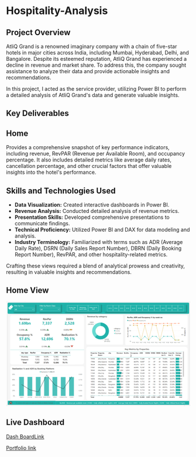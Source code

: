 # Hospitality-Analysis

## Project Overview

AtliQ Grand is a renowned imaginary company with a chain of five-star hotels in major cities across India, including Mumbai, Hyderabad, Delhi, and Bangalore. Despite its esteemed reputation, AtliQ Grand has experienced a decline in revenue and market share. To address this, the company sought assistance to analyze their data and provide actionable insights and recommendations.

In this project, I acted as the service provider, utilizing Power BI to perform a detailed analysis of AtliQ Grand's data and generate valuable insights.

## Key Deliverables

## Home
Provides a comprehensive snapshot of key performance indicators, including revenue, RevPAR (Revenue per Available Room), and occupancy percentage. It also includes detailed metrics like average daily rates, cancellation percentage, and other crucial factors that offer valuable insights into the hotel's performance.

## Skills and Technologies Used

- **Data Visualization:** Created interactive dashboards in Power BI.
- **Revenue Analysis:** Conducted detailed analysis of revenue metrics.
- **Presentation Skills:** Developed comprehensive presentations to communicate findings.
- **Technical Proficiency:** Utilized Power BI and DAX for data modeling and analysis.
- **Industry Terminology:** Familiarized with terms such as ADR (Average Daily Rate), DSRN (Daily Sales Report Number), DBRN (Daily Booking Report Number), RevPAR, and other hospitality-related metrics.

Crafting these views required a blend of analytical prowess and creativity, resulting in valuable insights and recommendations.

## Home View
![Home Page](https://github.com/ayushd1108/Hospitality-Analysis/blob/main/Home.png)

## Live Dashboard
[Dash 
BoardLink](https://app.powerbi.com/view?r=eyJrIjoiYmM0NGM0NmUtMDUyNS00MzQ4LTk2ZDMtODgyZmFlNmQxNDg4IiwidCI6ImM2ZTU0OWIzLTVmNDUtNDAzMi1hYWU5LWQ0MjQ0ZGM1YjJjNCJ9)

[Portfolio link](https://codebasics.io/portfolio/Ayush-Dongre)
